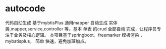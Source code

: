 # autocode
代码自动生成
基于mybtisPlus 通用mapper 自动生成 实体类,mapper,service,controller 等，基本 单表 的crud 全部自动 完成，让程序员专注于业务及核心逻辑。
本项目基于springboot，freemarker 模板渲染 ，mybatisplus， 简单 快速，避免加班加点。
